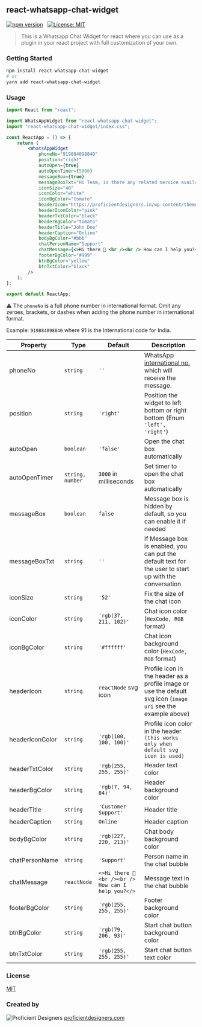 ## react-whatsapp-chat-widget

[![npm version](https://badge.fury.io/js/react-whatsapp-chat-widget.svg)](https://www.npmjs.com/package/react-whatsapp-chat-widget) &nbsp; [![License: MIT](https://img.shields.io/badge/License-MIT-yellow.svg)](https://github.com/proficientdesigners/react-whatsapp-chat-widget/blob/master/LICENSE)

> This is a Whatsapp Chat Widget for react where you can use as a plugin in your react project with full customization of your own.

### Getting Started

```bash
npm install react-whatsapp-chat-widget
# or
yarn add react-whatsapp-chat-widget
```

### Usage

```jsx
import React from "react";

import WhatsAppWidget from "react-whatsapp-chat-widget";
import "react-whatsapp-chat-widget/index.css";

const ReactApp = () => {
	return (
		<WhatsAppWidget
			phoneNo="919884098840"
			position="right"
			autoOpen={true}
			autoOpenTimer={5000}
			messageBox={true}
			messageBoxTxt="Hi Team, is there any related service available ?"
			iconSize="40"
			iconColor="white"
			iconBgColor="tomato"
			headerIcon="https://proficientdesigners.in/wp-content/themes/pd/img/logo-new.png"
			headerIconColor="pink"
			headerTxtColor="black"
			headerBgColor="tomato"
			headerTitle="John Doe"
			headerCaption="Online"
			bodyBgColor="#bbb"
			chatPersonName="Support"
			chatMessage={<>Hi there 👋 <br /><br /> How can I help you?</>}
			footerBgColor="#999"
			btnBgColor="yellow"
			btnTxtColor="black"
		/>
	);
};

export default ReactApp;
```

⚠️ The `phoneNo` is a full phone number in international format. Omit any zeroes, brackets, or dashes when adding the phone number in international format.

Example: `919884098840` where 91 is the International code for India.


| Property        | Type             | Default                                            | Description                                                                                                                                      |
| --------------- | ---------------- | -------------------------------------------------- | ------------------------------------------------------------------------------------------------------------------------------------------------ |
| phoneNo         | `string`         | `''`                                               | WhatsApp [international no.](https://faq.whatsapp.com/general/contacts/how-to-add-an-international-phone-number) which will receive the message. |
| position        | `string`         | `'right'`                                          | Position the widget to left bottom or right bottom (Enum `'left', 'right'`)                                                                      |
| autoOpen        | `boolean`        | `'false'`                                          | Open the chat box automatically                                                                                                                  |
| autoOpenTimer   | `string, number` | `3000` in milliseconds                             | Set timer to open the chat box automatically                                                                                                     |
| messageBox      | `boolean`        | `false`                                            | Message box is hidden by default, so you can enable it if needed                                                                                 |
| messageBoxTxt   | `string`         | `''`                                               | If Message box is enabled, you can put the default text for the user to start up with the conversation                                           |
| iconSize        | `string`         | `'52'`                                             | Fix the size of the chat icon                                                                                                                    |
| iconColor       | `string`         | `'rgb(37, 211, 102)'`                              | Chat icon color (`HexCode, RGB` format)                                                                                                          |
| iconBgColor     | `string`         | `'#ffffff'`                                        | Chat icon background color (`HexCode, RGB` format)                                                                                               |
| headerIcon      | `string`         | `reactNode` svg icon                               | Profile icon in the header as a profile image or use the default svg icon (`image uri` see the example above)                                    |
| headerIconColor | `string`         | `'rgb(100, 100, 100)'`                             | Profile icon color in the header `(this works only when default svg icon is used)`                                                               |
| headerTxtColor  | `string`         | `'rgb(255, 255, 255)'`                             | Header text color                                                                                                                                |
| headerBgColor   | `string`         | `'rgb(7, 94, 84)'`                                 | Header background color                                                                                                                          |
| headerTitle     | `string`         | `'Customer Support'`                               | Header title                                                                                                                                     |
| headerCaption   | `string`         | `Online`                                           | Header caption                                                                                                                                   |
| bodyBgColor     | `string`         | `'rgb(227, 220, 213)'`                             | Chat body background color                                                                                                                       |
| chatPersonName  | `string`         | `'Support'`                                        | Person name in the chat bubble                                                                                                                   |
| chatMessage     | `reactNode`      | `<>Hi there 👋 <br /><br /> How can I help you?</>` | Message text in the chat bubble                                                                                                                  |
| footerBgColor   | `string`         | `'rgb(255, 255, 255)'`                             | Footer background color                                                                                                                          |
| btnBgColor      | `string`         | `'rgb(79, 206, 93)'`                               | Start chat button background color                                                                                                               |
| btnTxtColor     | `string`         | `'rgb(255, 255, 255)'`                             | Start chat button text color                                                                                                                     |


### License

[MIT](https://github.com/proficientdesigners/react-whatsapp-chat-widget/blob/master/LICENSE)

### Created by

![Proficient Designers](https://download.proficientdesigners.in/favicon-32x32.png "Proficient Designers")
[proficientdesigners.com](https://proficientdesigners.com/)